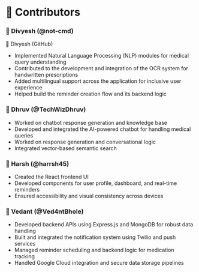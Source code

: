 # 👥 Contributors

### 🧠 Divyesh (@not-cmd)
🧠 Divyesh (GitHub)
- Implemented Natural Language Processing (NLP) modules for medical query understanding
- Contributed to the development and integration of the OCR system for handwritten prescriptions
- Added multilingual support across the application for inclusive user experience
- Helped build the reminder creation flow and its backend logic
  

### 🤖 Dhruv (@TechWizDhruv)
- Worked on chatbot response generation and knowledge base
- Developed and integrated the AI-powered chatbot for handling medical queries
- Worked on response generation and conversational logic
- Integrated vector-based semantic search

### 🎨 Harsh (@harrsh45)
- Created the React frontend UI
- Developed components for user profile, dashboard, and real-time reminders
- Ensured accessibility and visual consistency across devices


### 🔔 Vedant (@Ved4ntBhole)
- Developed backend APIs using Express.js and MongoDB for robust data handling
- Built and integrated the notification system using Twilio and push services
- Managed reminder scheduling and backend logic for medication tracking
- Handled Google Cloud integration and secure data storage pipelines
